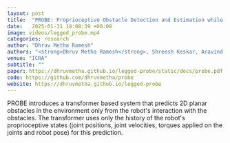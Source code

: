 ```yaml
---
layout: post
title:  "PROBE: Proprioceptive Obstacle Detection and Estimation while Navigating in Clutter"
date:   2025-01-31 18:08:39 +00:00
image: videos/legged_probe.mp4
categories: research
author: "Dhruv Metha Ramesh"
authors: "<strong>Dhruv Metha Ramesh</strong>, Shreesh Keskar, Aravind Sivaramakrishnan, Kostas E Bekris, Jingjin Yu, Abdeslam Boularias"
venue: "ICRA"
subtitle: ""
paper: https://dhruvmetha.github.io/legged-probe/static/docs/probe.pdf
code: https://github.com/dhruvmetha/probe
website: https://dhruvmetha.github.io/legged-probe
---
```

PROBE introduces a transformer based system that predicts 2D planar obstacles in the environment only from the robot's interaction with the obstacles. The transformer uses only the history of the robot's proprioceptive states (joint positions, joint velocities, torques applied on the joints and robot pose) for this prediction.